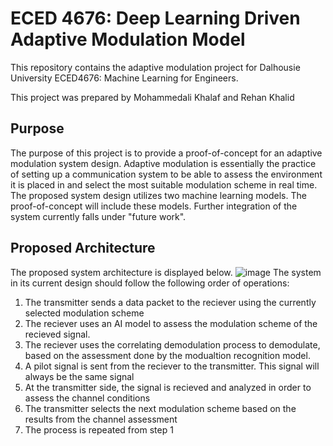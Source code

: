# ECED 4676: Deep Learning Driven Adaptive Modulation Model
This repository contains the adaptive modulation project for Dalhousie University ECED4676: Machine Learning for Engineers.

This project was prepared by Mohammedali Khalaf and Rehan Khalid

## Purpose
The purpose of this project is to provide a proof-of-concept for an adaptive modulation system design. Adaptive modulation is essentially the practice of setting up a communication system to be able to assess the environment it is placed in and select the most suitable modulation scheme in real time. The proposed system design utilizes two machine learning models. The proof-of-concept will include these models. Further integration of the system currently falls under "future work".
## Proposed Architecture
The proposed system architecture is displayed below.
![image](https://github.com/Moe-Khalaf/AdapMod_ML_ECED4676/assets/124087656/cf941233-2ddd-4d36-8dcf-949dea0b6e0a)
The system in its current design should follow the following order of operations:
1. The transmitter sends a data packet to the reciever using the currently selected modulation scheme
2. The reciever uses an AI model to assess the modulation scheme of the recieved signal.
3. The reciever uses the correlating demodulation process to demodulate, based on the assessment done by the modualtion recognition model.
4. A pilot signal is sent from the reciever to the transmitter. This signal will always be the same signal
5. At the transmitter side, the signal is recieved and analyzed in order to assess the channel conditions
6. The transmitter selects the next modulation scheme based on the results from the channel assessment
7. The process is repeated from step 1




